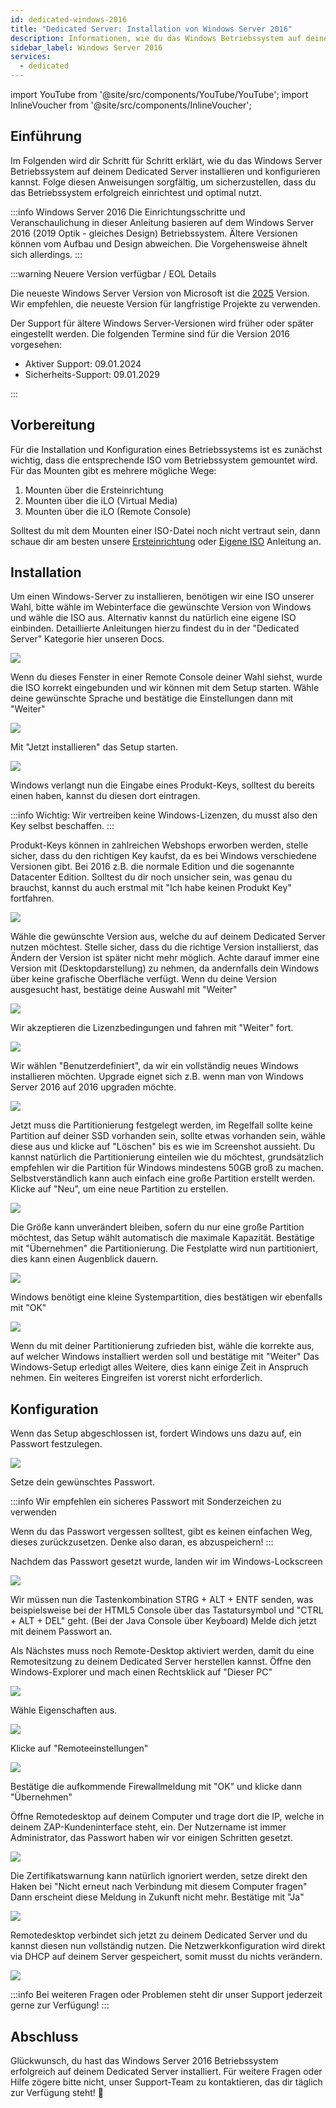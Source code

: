 ```yaml
---
id: dedicated-windows-2016
title: "Dedicated Server: Installation von Windows Server 2016"
description: Informationen, wie du das Windows Betriebssystem auf deinem Dedicated Server von ZAP-Hosting installieren kannst - ZAP-Hosting.com Dokumentation
sidebar_label: Windows Server 2016
services:
  - dedicated
---
```


import YouTube from '@site/src/components/YouTube/YouTube';
import InlineVoucher from '@site/src/components/InlineVoucher';


## Einführung

Im Folgenden wird dir Schritt für Schritt erklärt, wie du das Windows Server Betriebssystem auf deinem Dedicated Server installieren und konfigurieren kannst. Folge diesen Anweisungen sorgfältig, um sicherzustellen, dass du das Betriebssystem erfolgreich einrichtest und optimal nutzt.

:::info Windows Server 2016 
Die Einrichtungsschritte und Veranschaulichung in dieser Anleitung basieren auf dem Windows Server 2016 (2019 Optik - gleiches Design) Betriebssystem. Ältere Versionen können vom Aufbau und Design abweichen. Die Vorgehensweise ähnelt sich allerdings.
:::

:::warning Neuere Version verfügbar / EOL Details

Die neueste Windows Server Version von Microsoft ist die [2025](dedicated-windows.md) Version. Wir empfehlen, die neueste Version für langfristige Projekte zu verwenden. 

Der Support für ältere Windows Server-Versionen wird früher oder später eingestellt werden. Die folgenden Termine sind für die Version 2016 vorgesehen: 

- Aktiver Support: 09.01.2024
- Sicherheits-Support: 09.01.2029

:::

<InlineVoucher />

## Vorbereitung

Für die Installation und Konfiguration eines Betriebssystems ist es zunächst wichtig, dass die entsprechende ISO vom Betriebssystem gemountet wird. Für das Mounten gibt es mehrere mögliche Wege: 

1. Mounten über die Ersteinrichtung
2. Mounten über die iLO (Virtual Media)
3. Mounten über die iLO (Remote Console)

Solltest du mit dem Mounten einer ISO-Datei noch nicht vertraut sein, dann schaue dir am besten unsere [Ersteinrichtung](dedicated-setup.md) oder [Eigene ISO](dedicated-iso.md) Anleitung an.



## Installation
Um einen Windows-Server zu installieren, benötigen wir eine ISO unserer Wahl, bitte wähle im Webinterface die gewünschte Version von Windows und wähle die ISO aus. Alternativ kannst du natürlich eine eigene ISO einbinden. Detaillierte Anleitungen hierzu findest du in der "Dedicated Server" Kategorie hier unseren Docs.

![](https://screensaver01.zap-hosting.com/index.php/s/Gr8fCfaXReRPn7y/preview)

Wenn du dieses Fenster in einer Remote Console deiner Wahl siehst, wurde die ISO korrekt eingebunden und wir können mit dem Setup starten.
Wähle deine gewünschte Sprache und bestätige die Einstellungen dann mit "Weiter"

![](https://screensaver01.zap-hosting.com/index.php/s/rpaF9YAxwp2mZeN/preview)

Mit "Jetzt installieren" das Setup starten.

![](https://screensaver01.zap-hosting.com/index.php/s/GGWyoYXnfMegiRr/preview)

Windows verlangt nun die Eingabe eines Produkt-Keys, solltest du bereits einen haben, kannst du diesen dort eintragen.

:::info
Wichtig: Wir vertreiben keine Windows-Lizenzen, du musst also den Key selbst beschaffen.
:::

Produkt-Keys können in zahlreichen Webshops erworben werden, stelle sicher, dass du den richtigen Key kaufst, da es bei Windows verschiedene Versionen gibt.
Bei 2016 z.B. die normale Edition und die sogenannte Datacenter Edition.
Solltest du dir noch unsicher sein, was genau du brauchst, kannst du auch erstmal mit "Ich habe keinen Produkt Key" fortfahren.

![](https://screensaver01.zap-hosting.com/index.php/s/jH5dYQBq7FtT2SL/preview)

Wähle die gewünschte Version aus, welche du auf deinem Dedicated Server nutzen möchtest.
Stelle sicher, dass du die richtige Version installierst, das Ändern der Version ist später nicht mehr möglich.
Achte darauf immer eine Version mit (Desktopdarstellung) zu nehmen, da andernfalls dein Windows über keine grafische Oberfläche verfügt.
Wenn du deine Version ausgesucht hast, bestätige deine Auswahl mit "Weiter"

![](https://screensaver01.zap-hosting.com/index.php/s/G7mFSfqRy4bx2Km/preview)

Wir akzeptieren die Lizenzbedingungen und fahren mit "Weiter" fort.

![](https://screensaver01.zap-hosting.com/index.php/s/kiC57qwRSRC6YQC/preview)

Wir wählen "Benutzerdefiniert", da wir ein vollständig neues Windows installieren möchten. Upgrade eignet sich z.B. wenn man von Windows Server 2016 auf 2016 upgraden möchte.

![](https://screensaver01.zap-hosting.com/index.php/s/Dqzb5fstrPgEMxB/preview)

Jetzt muss die Partitionierung festgelegt werden, im Regelfall sollte keine Partition auf deiner SSD vorhanden sein, sollte etwas vorhanden sein, wähle diese aus und klicke auf "Löschen" bis es wie im Screenshot aussieht.
Du kannst natürlich die Partitionierung einteilen wie du möchtest, grundsätzlich empfehlen wir die Partition für Windows mindestens 50GB groß zu machen. Selbstverständlich kann auch einfach eine große Partition erstellt werden.
Klicke auf "Neu", um eine neue Partition zu erstellen.

![](https://screensaver01.zap-hosting.com/index.php/s/RRmwHWbqMC5fs6J/preview)

Die Größe kann unverändert bleiben, sofern du nur eine große Partition möchtest, das Setup wählt automatisch die maximale Kapazität.
Bestätige mit "Übernehmen" die Partitionierung. Die Festplatte wird nun partitioniert, dies kann einen Augenblick dauern.

![](https://screensaver01.zap-hosting.com/index.php/s/K3q4GMW7NLw7SoP/preview)

Windows benötigt eine kleine Systempartition, dies bestätigen wir ebenfalls mit "OK"

![](https://screensaver01.zap-hosting.com/index.php/s/pLBB8PnTRyX9Brm/preview)

Wenn du mit deiner Partitionierung zufrieden bist, wähle die korrekte aus, auf welcher Windows installiert werden soll und bestätige mit "Weiter"
Das Windows-Setup erledigt alles Weitere, dies kann einige Zeit in Anspruch nehmen.
Ein weiteres Eingreifen ist vorerst nicht erforderlich.

## Konfiguration

Wenn das Setup abgeschlossen ist, fordert Windows uns dazu auf, ein Passwort festzulegen.

![](https://screensaver01.zap-hosting.com/index.php/s/K8qEy9XjSn7zsEr/preview)

Setze dein gewünschtes Passwort.

:::info
Wir empfehlen ein sicheres Passwort mit Sonderzeichen zu verwenden

Wenn du das Passwort vergessen solltest, gibt es keinen einfachen Weg, dieses zurückzusetzen. Denke also daran, es abzuspeichern!
:::

Nachdem das Passwort gesetzt wurde, landen wir im Windows-Lockscreen

![](https://screensaver01.zap-hosting.com/index.php/s/ttSTeEnjEdo4mPE/preview)

Wir müssen nun die Tastenkombination STRG + ALT + ENTF senden, was beispielsweise bei der HTML5 Console über das Tastatursymbol und "CTRL + ALT + DEL" geht.
(Bei der Java Console über Keyboard)
Melde dich jetzt mit deinem Passwort an.

Als Nächstes muss noch Remote-Desktop aktiviert werden, damit du eine Remotesitzung zu deinem Dedicated Server herstellen kannst.
Öffne den Windows-Explorer und mach einen Rechtsklick auf "Dieser PC"

![](https://screensaver01.zap-hosting.com/index.php/s/DCeXCmcz5CxAR94/preview)

Wähle Eigenschaften aus.

![](https://screensaver01.zap-hosting.com/index.php/s/4ftYxFntWC597C7/preview)

Klicke auf "Remoteeinstellungen" 

![](https://screensaver01.zap-hosting.com/index.php/s/XdXsdw6EoYkq4SG/preview)

Bestätige die aufkommende Firewallmeldung mit "OK" und klicke dann "Übernehmen"

Öffne Remotedesktop auf deinem Computer und trage dort die IP, welche in deinem ZAP-Kundeninterface steht, ein.
Der Nutzername ist immer Administrator, das Passwort haben wir vor einigen Schritten gesetzt.

![](https://screensaver01.zap-hosting.com/index.php/s/H8k2HGzaoJ9QWwm/preview)

Die Zertifikatswarnung kann natürlich ignoriert werden, setze direkt den Haken bei "Nicht erneut nach Verbindung mit diesem Computer fragen"
Dann erscheint diese Meldung in Zukunft nicht mehr. Bestätige mit "Ja"

![](https://screensaver01.zap-hosting.com/index.php/s/Jy3FAYsDqgD6Cnq/preview)

Remotedesktop verbindet sich jetzt zu deinem Dedicated Server und du kannst diesen nun vollständig nutzen.
Die Netzwerkkonfiguration wird direkt via DHCP auf deinem Server gespeichert, somit musst du nichts verändern.

![](https://screensaver01.zap-hosting.com/index.php/s/N6mQ9x8XMKKJ3NK/preview)

:::info
Bei weiteren Fragen oder Problemen steht dir unser Support jederzeit gerne zur Verfügung!
:::



## Abschluss
Glückwunsch, du hast das Windows Server 2016 Betriebssystem erfolgreich auf deinem Dedicated Server installiert. Für weitere Fragen oder Hilfe zögere bitte nicht, unser Support-Team zu kontaktieren, das dir täglich zur Verfügung steht! 🙂

<InlineVoucher />
